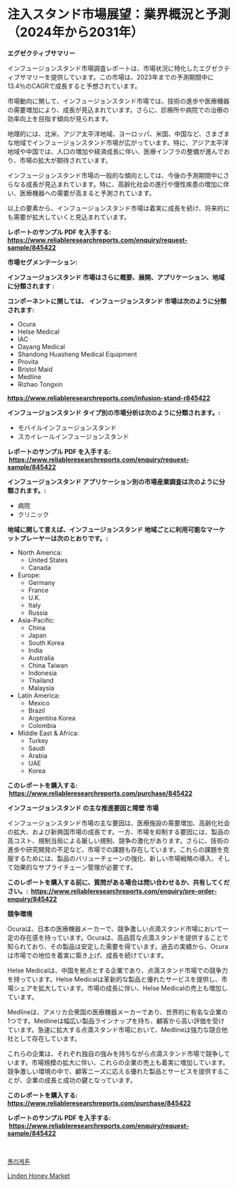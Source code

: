 <p><h1>注入スタンド市場展望：業界概況と予測（2024年から2031年）</h1></p><p><strong>エグゼクティブサマリー</strong></p>
<p><p>インフュージョンスタンド市場調査レポートは、市場状況に特化したエグゼクティブサマリーを提供しています。この市場は、2023年までの予測期間中に13.4％のCAGRで成長すると予想されています。</p><p>市場動向に関して、インフュージョンスタンド市場では、技術の進歩や医療機器の需要増加により、成長が見込まれています。さらに、診療所や病院での治療の効率向上を目指す傾向が見られます。</p><p>地理的には、北米、アジア太平洋地域、ヨーロッパ、米国、中国など、さまざまな地域でインフュージョンスタンド市場が広がっています。特に、アジア太平洋地域や中国では、人口の増加や経済成長に伴い、医療インフラの整備が進んでおり、市場の拡大が期待されています。</p><p>インフュージョンスタンド市場の一般的な傾向としては、今後の予測期間中にさらなる成長が見込まれています。特に、高齢化社会の進行や慢性疾患の増加に伴い、医療機器への需要が高まると予測されています。</p><p>以上の要素から、インフュージョンスタンド市場は着実に成長を続け、将来的にも需要が拡大していくと見込まれています。</p></p>
<p><strong>レポートのサンプル PDF を入手する: <a href="https://www.reliableresearchreports.com/enquiry/request-sample/845422">https://www.reliableresearchreports.com/enquiry/request-sample/845422</a></strong></p>
<p><strong>市場セグメンテーション:</strong></p>
<p><strong> インフュージョンスタンド 市場はさらに概要、展開、アプリケーション、地域に分類されます :</strong></p>
<p><strong>コンポーネントに関しては、 インフュージョンスタンド 市場は次のように分類されます: &nbsp;</strong></p>
<p><ul><li>Ocura</li><li>Helse Medical</li><li>IAC</li><li>Dayang Medical</li><li>Shandong Huasheng Medical Equipment</li><li>Provita</li><li>Bristol Maid</li><li>Medline</li><li>Rizhao Tongxin</li></ul></p>
<p><strong><a href="https://www.reliableresearchreports.com/infusion-stand-r845422">https://www.reliableresearchreports.com/infusion-stand-r845422</a></strong></p>
<p><strong> インフュージョンスタンド タイプ別の市場分析は次のように分類されます。:</strong></p>
<p><ul><li>モバイルインフュージョンスタンド</li><li>スカイレールインフュージョンスタンド</li></ul></p>
<p><strong>レポートのサンプル PDF を入手する: &nbsp;<a href="https://www.reliableresearchreports.com/enquiry/request-sample/845422">https://www.reliableresearchreports.com/enquiry/request-sample/845422</a></strong></p>
<p><strong> インフュージョンスタンド アプリケーション別の市場産業調査は次のように分類されます。:</strong></p>
<p><ul><li>病院</li><li>クリニック</li></ul></p>
<p><strong>地域に関して言えば、インフュージョンスタンド 地域ごとに利用可能なマーケットプレーヤーは次のとおりです。:</strong></p>
<p><ul>
    <li>
        North America:
        <ul>
            <li>United States</li>
            <li>Canada</li>
        </ul>
    </li>
    <li>
        Europe:
        <ul>
            <li>Germany</li>
            <li>France</li>
            <li>U.K.</li>
            <li>Italy</li>
            <li>Russia</li>
        </ul>
    </li>
    <li>
        Asia-Pacific:
        <ul>
            <li>China</li>
            <li>Japan</li>
            <li>South Korea</li>
            <li>India</li>
            <li>Australia</li>
            <li>China Taiwan</li>
            <li>Indonesia</li>
            <li>Thailand</li>
            <li>Malaysia</li>
        </ul>
    </li>
    <li>
        Latin America:
        <ul>
            <li>Mexico</li>
            <li>Brazil</li>
            <li>Argentina Korea</li>
            <li>Colombia</li>
        </ul>
    </li>
    <li>
        Middle East & Africa:
        <ul>
            <li>Turkey</li>
            <li>Saudi</li>
            <li>Arabia</li>
            <li>UAE</li>
            <li>Korea</li>
        </ul>
    </li>
    </ul></p>
<p><strong>このレポートを購入する: &nbsp;<a href="https://www.reliableresearchreports.com/purchase/845422">https://www.reliableresearchreports.com/purchase/845422</a></strong></p>
<p><strong>インフュージョンスタンド の主な推進要因と障壁 市場</strong></p>
<p><p>インフュージョンスタンド市場の主な要因は、医療施設の需要増加、高齢化社会の拡大、および新興国市場の成長です。一方、市場を抑制する要因には、製品の高コスト、規制当局による厳しい規制、競争の激化があります。さらに、技術の進歩や研究開発の不足など、市場での課題も存在しています。これらの課題を克服するためには、製品のバリューチェーンの強化、新しい市場戦略の導入、そして効果的なサプライチェーン管理が必要です。</p></p>
<p><strong>このレポートを購入する前に、質問がある場合は問い合わせるか、共有してください。:&nbsp; <a href="https://www.reliableresearchreports.com/enquiry/pre-order-enquiry/845422">https://www.reliableresearchreports.com/enquiry/pre-order-enquiry/845422</a></strong></p>
<p><strong>競争環境</strong></p>
<p><p>Ocuraは、日本の医療機器メーカーで、競争激しい点滴スタンド市場において一定の存在感を持っています。Ocuraは、高品質な点滴スタンドを提供することで知られており、その製品は安定した需要を得ています。過去の実績から、Ocuraは市場での地位を着実に築き上げ、成長を続けています。</p><p>Helse Medicalは、中国を拠点とする企業であり、点滴スタンド市場での競争力を持っています。Helse Medicalは革新的な製品と優れたサービスを提供し、市場シェアを拡大しています。市場の成長に伴い、Helse Medicalの売上も増加しています。</p><p>Medlineは、アメリカ合衆国の医療機器メーカーであり、世界的に有名な企業の1つです。Medlineは幅広い製品ラインナップを持ち、顧客から高い評価を受けています。急速に拡大する点滴スタンド市場において、Medlineは強力な競合他社として存在しています。</p><p>これらの企業は、それぞれ独自の強みを持ちながら点滴スタンド市場で競争しています。市場規模の拡大に伴い、これらの企業の売上も着実に増加しています。競争激しい環境の中で、顧客ニーズに応える優れた製品とサービスを提供することが、企業の成長と成功の鍵となっています。</p></p>
<p><strong>このレポートを購入する: &nbsp; <a href="https://www.reliableresearchreports.com/purchase/845422">https://www.reliableresearchreports.com/purchase/845422</a></strong></p>
<p><strong>レポートのサンプル PDF を入手する: &nbsp;<a href="https://www.reliableresearchreports.com/enquiry/request-sample/845422">https://www.reliableresearchreports.com/enquiry/request-sample/845422</a></strong><strong></strong></p>
<p>&nbsp;</p>
<p><p><a href="https://github.com/lzuwsfreyoq70/Market-Research-Report-List-1/blob/main/127704117821.md">폴리케톤</a></p><p><a href="https://github.com/santosh758595/Market-Research-Report-List-4/blob/main/linden-honey-market.md">Linden Honey Market</a></p></p>